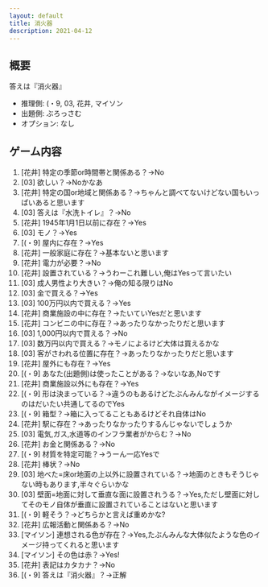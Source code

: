 ```yaml
---
layout: default
title: 消火器
description: 2021-04-12
---
```


## 概要

答えは『消火器』

- 推理側: (・9, 03, 花井, マイソン
- 出題側: ぶろっさむ
- オプション: なし

## ゲーム内容

1. \[花井\] 特定の季節or時間帯と関係ある？→No
2. \[03\] 欲しい？→Noかなあ
3. \[花井\] 特定の国or地域と関係ある？→ちゃんと調べてないけどない国もいっぱいあると思います
4. \[03\] 答えは『水洗トイレ』？→No
5. \[花井\] 1945年1月1日以前に存在？→Yes
6. \[03\] モノ？→Yes
7. \[(・9\] 屋内に存在？→Yes
8. \[花井\] 一般家庭に存在？→基本ないと思います
9. \[花井\] 電力が必要？→No
10. \[花井\] 設置されている？→うわーこれ難しい,俺はYesって言いたい
11. \[03\] 成人男性より大きい？→俺の知る限りはNo
12. \[03\] 金で買える？→Yes
13. \[03\] 100万円以内で買える？→Yes
14. \[花井\] 商業施設の中に存在？→たいていYesだと思います
15. \[花井\] コンビニの中に存在？→あったりなかったりだと思います
16. \[03\] 1,000円以内で買える？→No
17. \[03\] 数万円以内で買える？→モノによるけど大体は買えるかな
18. \[03\] 客がさわれる位置に存在？→あったりなかったりだと思います
19. \[花井\] 屋外にも存在？→Yes
20. \[(・9\] あなた(出題側)は使ったことがある？→ないなあ,Noです
21. \[花井\] 商業施設以外にも存在？→Yes
22. \[(・9\] 形は決まっている？→違うのもあるけどたぶんみんながイメージするのはだいたい共通してるのでYes
23. \[(・9\] 箱型？→箱に入ってることもあるけどそれ自体はNo
24. \[花井\] 駅に存在？→あったりなかったりするんじゃないでしょうか
25. \[03\] 電気,ガス,水道等のインフラ業者がからむ？→No
26. \[花井\] お金と関係ある？→No
27. \[(・9\] 材質を特定可能？→うーん一応Yesで
28. \[花井\] 棒状？→No
29. \[03\] 地べた=床or地面の上以外に設置されている？→地面のときもそうじゃない時もあります,半々ぐらいかな
30. \[03\] 壁面=地面に対して垂直な面に設置されうる？→Yes,ただし壁面に対してそのモノ自体が垂直に設置されていることはないと思います
31. \[(・9\] 軽そう？→どちらかと言えば重めかな?
32. \[花井\] 広報活動と関係ある？→No
33. \[マイソン\] 連想される色が存在？→Yes,たぶんみんな大体似たような色のイメージ持ってくれると思います
34. \[マイソン\] その色は赤？→Yes!
35. \[花井\] 表記はカタカナ？→No
36. \[(・9\] 答えは『消火器』？→正解
